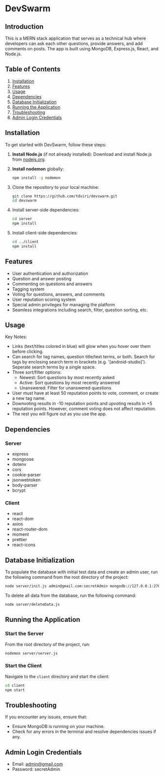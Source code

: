# DevSwarm

## Introduction

This is a MERN stack application that serves as a technical hub where developers can ask each other questions, provide answers, and add comments on posts. The app is built using MongoDB, Express.js, React, and Node.js.

## Table of Contents

1. [Installation](#installation)
2. [Features](#features)
3. [Usage](#usage)
4. [Dependencies](#dependencies)
5. [Database Initialization](#database-initialization)
6. [Running the Application](#running-the-application)
7. [Troubleshooting](#troubleshooting)
8. [Admin Login Credentials](#admin-login-credentials)

## Installation

To get started with DevSwarm, follow these steps:

1. **Install Node.js** (if not already installed):
   Download and install Node.js from [nodejs.org](https://nodejs.org/).

2. **Install nodemon** globally:
   ```bash
   npm install -g nodemon

3. Clone the repository to your local machine:
    ```sh
    git clone https://github.com/tdviri/devswarm.git
    cd devswarm
    ```

4. Install server-side dependencies:
    ```sh
    cd server
    npm install
    ```

5. Install client-side dependencies:
    ```sh
    cd ../client
    npm install
    ```

## Features

- User authentication and authorization
- Question and answer posting
- Commenting on questions and answers
- Tagging system
- Voting for questions, answers, and comments
- User reputation scoring system
- Special admin privileges for managing the platform
- Seamless integrations including search, filter, question sorting, etc.

## Usage

Key Notes:
- Links (text/titles colored in blue) will glow when you hover over them before clicking.
- Can search for tag names, question title/text terms, or both. Search for tags by enclosing search term in brackets (e.g. '[android-studio]'). Seperate search terms by a single space.
- Three sort/filter options:
     - Newest: Sort questions by most recently asked
     - Active: Sort questions by most recently answered
     - Unanswered: Filter for unanswered questions
- User must have at least 50 reputation points to vote, comment, or create a new tag name.
- Downvoting results in -10 reputation points and upvoting results in +5 reputation points. However, comment voting does not affect reputation.
- The rest you will figure out as you use the app.

## Dependencies

### Server

- express
- mongoose
- dotenv
- cors
- cookie-parser
- jsonwebtoken
- body-parser
- bcrypt

### Client

- react
- react-dom
- axios
- react-router-dom
- moment
- prettier
- react-icons

## Database Initialization

To populate the database with initial test data and create an admin user, run the following command from the root directory of the project:

```sh
node server/init.js admin@gmail.com:secretAdmin mongodb://127.0.0.1:27017/fake_so
 ```

To delete all data from the database, run the following command:

```sh
node server/deleteData.js
 ```

## Running the Application

### Start the Server

From the root directory of the project, run:

```sh
nodemon server/server.js
 ```

### Start the Client

Navigate to the `client` directory and start the client:

```sh
cd client
npm start
 ```

## Troubleshooting

If you encounter any issues, ensure that:

- Ensure MongoDB is running on your machine.
- Check for any errors in the terminal and resolve dependencies issues if any.

## Admin Login Credentials

- Email: admin@gmail.com
- Password: secretAdmin

